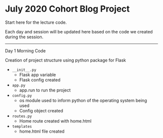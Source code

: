 # July 2020 Cohort Blog Project

Start here for the lecture code.

Each day and session will be updated here based on the code we created during the session.

---

Day 1 Morning Code

Creation of project structure using python package for Flask

- `__init__.py`
    - Flask app variable
    - Flask config created
- `app.py`
    - app.run to run the project
- `config.py`
    - os module used to inform python of the operating system being used
    - Config object created
- `routes.py`
    - Home route created with home.html
- `templates`
    - home.html file created 
